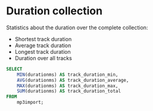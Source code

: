 # Duration collection

Statistics about the duration over the complete collection:

- Shortest track duration
- Average track duration
- Longest track duration
- Duration over all tracks

```sql
SELECT
    MIN(durationms) AS track_duration_min,
    AVG(durationms) AS track_duration_average,
    MAX(durationms) AS track_duration_max,
    SUM(durationms) AS track_duration_total
FROM
    mp3import;
```
